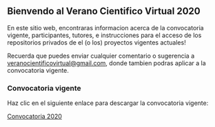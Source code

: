 ## Bienvendo al Verano Cientifico Virtual 2020

En este sitio web, encontraras informacion acerca de la convocatoria vigente, participantes, tutores, e instrucciones para el acceso de los repositorios privados de el (o los) proyectos vigentes actuales!

Recuerda que puedes enviar cualquier comentario o sugerencia a veranocientificovirtual@gmail.com, donde tambien podras aplicar a la convocatoria vigente.

### Convocatoria vigente
Haz clic en el siguiente enlace para descargar la convocatoria vigente:

[Convocatoria 2020](https://veranocientificovirtual.github.io/docs/convocatoria_borrador.pdf)
